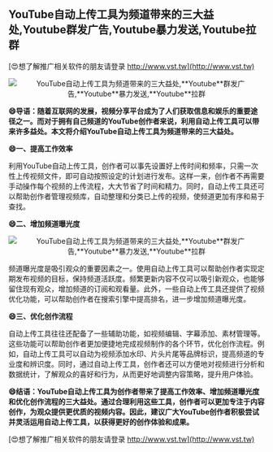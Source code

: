 ## **YouTube自动上传工具为频道带来的三大益处,**Youtube**群发广告,**Youtube**暴力发送,**Youtube**拉群**

[😍想了解推广相关软件的朋友请登录 http://www.vst.tw](http://www.vst.tw)

 <center><img src="https://vst.tw/MP4/tuiguang/png/2.png" alt="YouTube自动上传工具为频道带来的三大益处,**Youtube**群发广告,**Youtube**暴力发送,**Youtube**拉群"></center>

**😄导语：随着互联网的发展，视频分享平台成为了人们获取信息和娱乐的重要途径之一。而对于拥有自己频道的YouTube创作者来说，利用自动上传工具可以带来许多益处。本文将介绍YouTube自动上传工具为频道带来的三大益处。**

**😄一、提高工作效率**

利用YouTube自动上传工具，创作者可以事先设置好上传时间和频率，只需一次性上传视频文件，即可自动按照设定的计划进行发布。这样一来，创作者不再需要手动操作每个视频的上传流程，大大节省了时间和精力。同时，自动上传工具还可以帮助创作者管理视频库，自动整理和分类已上传的视频，使频道更加有序和易于查找。

**😄二、增加频道曝光度**

 <center><img src="https://vst.tw/MP4/tuiguang/png/5.png" alt="YouTube自动上传工具为频道带来的三大益处,**Youtube**群发广告,**Youtube**暴力发送,**Youtube**拉群"></center>

频道曝光度是吸引观众的重要因素之一。使用自动上传工具可以帮助创作者实现定期发布视频的目标，保持频道活跃度。频繁更新内容不仅可以吸引新观众，也能够留住现有观众，增加频道的订阅和观看量。此外，一些自动上传工具还提供了视频优化功能，可以帮助创作者在搜索引擎中提高排名，进一步增加频道曝光度。

**😄三、优化创作流程**

自动上传工具往往还配备了一些辅助功能，如视频编辑、字幕添加、素材管理等。这些功能可以帮助创作者更加便捷地完成视频制作的各个环节，优化创作流程。例如，自动上传工具可以自动为视频添加水印、片头片尾等品牌标识，提高频道的专业度和辨识度。同时，通过自动上传工具，创作者还可以方便地对视频进行分析和数据统计，了解观众的喜好和行为，从而更好地调整内容策略，提升用户体验。

**😄结语：YouTube自动上传工具为创作者带来了提高工作效率、增加频道曝光度和优化创作流程的三大益处。通过合理利用这些工具，创作者可以更加专注于内容创作，为观众提供更优质的视频内容。因此，建议广大YouTube创作者积极尝试并灵活运用自动上传工具，以获得更好的创作体验和成果。**

[😍想了解推广相关软件的朋友请登录 http://www.vst.tw](http://www.vst.tw)



